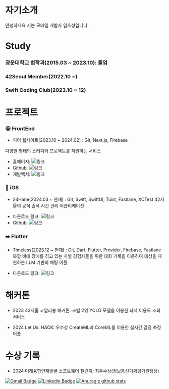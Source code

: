 
<!--
**HiHoi/HiHoi** is a ✨ _special_ ✨ repository because its `README.md` (this file) appears on your GitHub profile.

Here are some ideas to get you started:

- 🔭 I’m currently working on ...
- 🌱 I’m currently learning ...
- 👯 I’m looking to collaborate on ...
- 🤔 I’m looking for help with ...
- 💬 Ask me about ...
- 📫 How to reach me: ...
- 😄 Pronouns: ...
- ⚡ Fun fact: ...
-->

# 자기소개

안녕하세요 저는 모바일 개발자 임호성입니다.

# Study

### 광운대학교 법학과(2015.03 ~ 2023.10): 졸업
### 42Seoul Member(2022.10 ~)
### Swift Coding Club(2023.10 ~ 12)

# 프로젝트

### 😀 FrontEnd

- 피어 웹사이트(2023.10 ~ 2024.02) : Git, Next.js, Firebase
  
다양한 형태의 스터디와 프로젝트를 지원하는 서비스

* 홈페이지: ![링크]()
* Github: ![링크]()
* 개발백서: ![링크]()

### 🍎 iOS



- 24Hane(2024.03 ~ 현재) : Git, Swift, SwiftUI, Tuist, Fastlane, XCTest
42서울의 공식 출석 시간 관리 어플리케이션

* 다운로드 링크: ![링크]()
* Github: ![링크]()


### ➡️ Flutter

- Timeless(2023.12 ~ 현재) : Git, Dart, Flutter, Provider, Firebase, Fastlane
복합 비애 장애를 겪고 있는 사별 경험자들을 위한 대화 기록을 이용하여 대상을 재현하는 LLM 기반의 채팅 어플

* 다운로드 링크: ![링크]()

# 해커톤

- 2023 42서울 코알리숑 해커톤: 조별 2위
YOLO 모델을 이용한 좌석 이용도 조회 서비스

- 2024 Let Us: HACK: 우수상
CreateML과 CoreML를 이용한 실시간 감정 측정 어플

# 수상 기록

- 2024 미래융합인재발굴 소프트웨어 챌린지: 최우수상(정보통신기획평가원장상)

[![Gmail Badge](https://img.shields.io/badge/Gmail-d14836?style=flat-square&logo=Gmail&logoColor=white&link=mailto:ghtjd5087@gmail.com)](mailto:ghtjd5087@gmail.com)
[![Linkedin Badge](https://img.shields.io/badge/-LinkedIn-blue?style=flat-square&logo=Linkedin&logoColor=white&link=www.linkedin.com/in/hoslim/)](https://www.linkedin.com/in/hoslim/)
[![Anurag's github stats](https://github-readme-stats.vercel.app/api?username=HiHoi)](https://github.com/anuraghazra/github-readme-stats)
